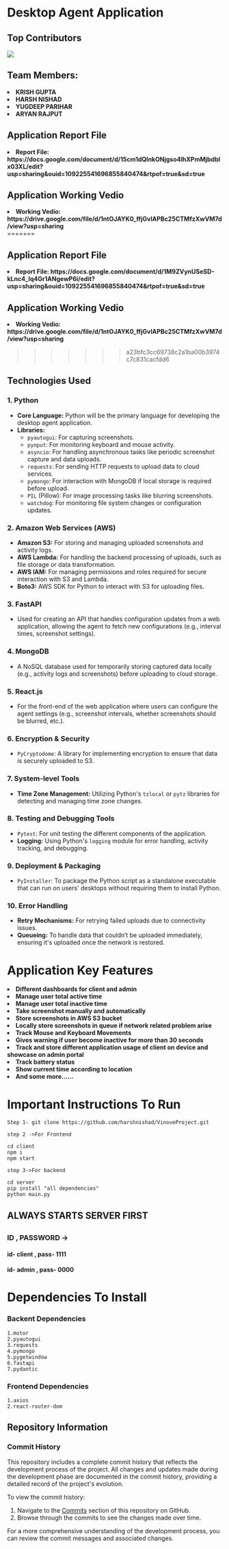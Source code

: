 <h1>Desktop Agent Application</h1>

<h2>Top Contributors</h2>
<a href="https://github.com/Tanu-N-Prabhu/Python/graphs/contributors">
  <img src="https://contrib.rocks/image?repo=harshnishad/VinoveProject"/>
</a>


<h2>Team Members:</h2>
<li><strong>KRISH GUPTA</strong></li>
<li><strong>HARSH NISHAD</strong></li>
<li><strong>YUGDEEP PARIHAR</strong></li>
<li><strong>ARYAN RAJPUT</strong></li>

<h2> Application Report File</h2>
<li><strong>Report File: https://docs.google.com/document/d/15cm1dQlnkONjgso4lhXPmMjbdbIx03XL/edit?usp=sharing&ouid=109225541696855840474&rtpof=true&sd=true</strong></li>

<h2>Application Working Vedio</h2>
<li><strong>Working Vedio: https://drive.google.com/file/d/1ntOJAYK0_ffjGvIAPBc25CTMfzXwVM7d/view?usp=sharing </strong></li>
=======
<h2> Application Report File</h2>
<li><strong>Report File: https://docs.google.com/document/d/1M9ZVynUSeSD-kLnc4_Iq4Gr1ANgewP6i/edit?usp=sharing&ouid=109225541696855840474&rtpof=true&sd=true</strong></li>

<h2>Application Working Vedio</h2>
<li><strong>Working Vedio: https://drive.google.com/file/d/1ntOJAYK0_ffjGvIAPBc25CTMfzXwVM7d/view?usp=sharing </strong></li>

>>>>>>> a23bfc3cc69738c2a1ba00b3974c7c831cacfdd6

<h2>Technologies Used</h2>


<h3>1. Python</h3>
<ul>
    <li><strong>Core Language:</strong> Python will be the primary language for developing the desktop agent application.</li>
    <li><strong>Libraries:</strong>
        <ul>
            <li><code>pyautogui</code>: For capturing screenshots.</li>
            <li><code>pynput</code>: For monitoring keyboard and mouse activity.</li>
            <li><code>asyncio</code>: For handling asynchronous tasks like periodic screenshot capture and data uploads.</li>
            <li><code>requests</code>: For sending HTTP requests to upload data to cloud services.</li>
            <li><code>pymongo</code>: For interaction with MongoDB if local storage is required before upload.</li>
            <li><code>PIL</code> (Pillow): For image processing tasks like blurring screenshots.</li>
            <li><code>watchdog</code>: For monitoring file system changes or configuration updates.</li>
        </ul>
    </li>
</ul>

<h3>2. Amazon Web Services (AWS)</h3>
<ul>
    <li><strong>Amazon S3:</strong> For storing and managing uploaded screenshots and activity logs.</li>
    <li><strong>AWS Lambda:</strong> For handling the backend processing of uploads, such as file storage or data transformation.</li>
    <li><strong>AWS IAM:</strong> For managing permissions and roles required for secure interaction with S3 and Lambda.</li>
    <li><strong>Boto3:</strong> AWS SDK for Python to interact with S3 for uploading files.</li>
</ul>

<h3>3. FastAPI</h3>
<ul>
    <li>Used for creating an API that handles configuration updates from a web application, allowing the agent to fetch new configurations (e.g., interval times, screenshot settings).</li>
</ul>

<h3>4. MongoDB</h3>
<ul>
    <li>A NoSQL database used for temporarily storing captured data locally (e.g., activity logs and screenshots) before uploading to cloud storage.</li>
</ul>

<h3>5. React.js</h3>
<ul>
    <li>For the front-end of the web application where users can configure the agent settings (e.g., screenshot intervals, whether screenshots should be blurred, etc.).</li>
</ul>

<h3>6. Encryption & Security</h3>
<ul>
    <li><code>PyCryptodome</code>: A library for implementing encryption to ensure that data is securely uploaded to S3.</li>
</ul>

<h3>7. System-level Tools</h3>
<ul>
    <li><strong>Time Zone Management:</strong> Utilizing Python's <code>tzlocal</code> or <code>pytz</code> libraries for detecting and managing time zone changes.</li>
</ul>

<h3>8. Testing and Debugging Tools</h3>
<ul>
    <li><code>Pytest</code>: For unit testing the different components of the application.</li>
    <li><strong>Logging:</strong> Using Python's <code>logging</code> module for error handling, activity tracking, and debugging.</li>
</ul>

<h3>9. Deployment & Packaging</h3>
<ul>
    <li><code>PyInstaller</code>: To package the Python script as a standalone executable that can run on users' desktops without requiring them to install Python.</li>
</ul>

<h3>10. Error Handling</h3>
<ul>
    <li><strong>Retry Mechanisms:</strong> For retrying failed uploads due to connectivity issues.</li>
    <li><strong>Queueing:</strong> To handle data that couldn’t be uploaded immediately, ensuring it's uploaded once the network is restored.</li>
</ul>


<h1> Application Key Features </h1>
<li><strong>Different dashboards for client and admin</strong></li>
<li><strong>Manage user total active time</strong></li>
<li><strong>Manage user total inactive time</strong></li>
<li><strong>Take screenshot manually and automatically </strong></li>
<li><strong>Store screenshots in AWS S3 bucket </strong></li>
<li><strong>Locally store screenshots in queue if network related problem arise</strong></li>
<li><strong>Track Mouse and Keyboard Movements</strong></li>
<li><strong>Gives warning if user become inactive for more than 30 seconds</strong></li>
<li><strong>Track and store different application usage of client on device and showcase on admin portal  </strong></li>
<li><strong>Track battery status</strong></li>
<li><strong>Show current time according to location </strong></li>
<li><strong>And some more...... </strong></li>



<h1> Important Instructions To Run </h1>

```
Step 1- git clone https://github.com/harshnishad/VinoveProject.git

step 2 ->For Frontend

cd client
npm i
npm start

step 3->For backend

cd server
pip install "all dependencies"
python main.py

```
<b>
<h2> ALWAYS STARTS SERVER FIRST <h2> 
<h3> ID , PASSWORD -> </h3>
<h4> id- client , pass- 1111</h4>
<h4> id- admin  , pass- 0000</h4>
</b>
  
<h1>Dependencies To Install </h1>
<h3>Backent Dependencies</h3>

```
1.motor
2.pyautogui
3.requests
4.pymongo
5.pygetwindow
6.fastapi
7.pydantic
```

<h3>Frontend Dependencies</h3>

```
1.axios
2.react-router-dom
```

## Repository Information

### Commit History

This repository includes a complete commit history that reflects the development process of the project. All changes and updates made during the development phase are documented in the commit history, providing a detailed record of the project's evolution.

To view the commit history:
1. Navigate to the [Commits](https://github.com/harshnishad/VinoveProject/commits) section of this repository on GitHub.
2. Browse through the commits to see the changes made over time.

For a more comprehensive understanding of the development process, you can review the commit messages and associated changes.

